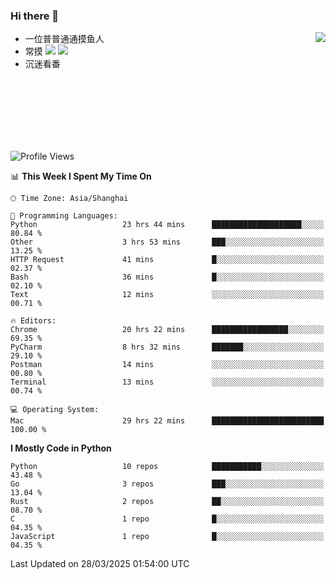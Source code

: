 ### Hi there 👋


<a href="https://github.com/yanlc39">
  <img align="right" src="https://github-readme-stats.vercel.app/api?username=yanlc39&show_icons=true&hide_border=true&icon_color=586069&title_color=a0a9af">
</a>

- 一位普普通通摸鱼人
- 常摸 ![](https://img.shields.io/badge/-Python-3e74a2?style=flat-square&logo=Python&logoColor=fff) ![](https://img.shields.io/badge/-C%2B%2B-brightgreen?style=flat-square)
- 沉迷看番



<br><br><br><br><br><br>


<!--START_SECTION:waka-->
![Profile Views](http://img.shields.io/badge/Profile%20Views-0-blue)

📊 **This Week I Spent My Time On** 

```text
🕑︎ Time Zone: Asia/Shanghai

💬 Programming Languages: 
Python                   23 hrs 44 mins      ████████████████████░░░░░   80.84 % 
Other                    3 hrs 53 mins       ███░░░░░░░░░░░░░░░░░░░░░░   13.25 % 
HTTP Request             41 mins             █░░░░░░░░░░░░░░░░░░░░░░░░   02.37 % 
Bash                     36 mins             █░░░░░░░░░░░░░░░░░░░░░░░░   02.10 % 
Text                     12 mins             ░░░░░░░░░░░░░░░░░░░░░░░░░   00.71 % 

🔥 Editors: 
Chrome                   20 hrs 22 mins      █████████████████░░░░░░░░   69.35 % 
PyCharm                  8 hrs 32 mins       ███████░░░░░░░░░░░░░░░░░░   29.10 % 
Postman                  14 mins             ░░░░░░░░░░░░░░░░░░░░░░░░░   00.80 % 
Terminal                 13 mins             ░░░░░░░░░░░░░░░░░░░░░░░░░   00.74 % 

💻 Operating System: 
Mac                      29 hrs 22 mins      █████████████████████████   100.00 % 
```

**I Mostly Code in Python** 

```text
Python                   10 repos            ███████████░░░░░░░░░░░░░░   43.48 % 
Go                       3 repos             ███░░░░░░░░░░░░░░░░░░░░░░   13.04 % 
Rust                     2 repos             ██░░░░░░░░░░░░░░░░░░░░░░░   08.70 % 
C                        1 repo              █░░░░░░░░░░░░░░░░░░░░░░░░   04.35 % 
JavaScript               1 repo              █░░░░░░░░░░░░░░░░░░░░░░░░   04.35 % 
```




 Last Updated on 28/03/2025 01:54:00 UTC
<!--END_SECTION:waka-->
